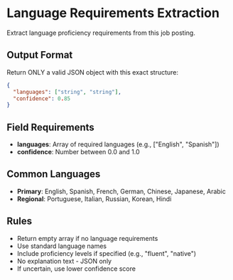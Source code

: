 # Language Requirements Extraction

Extract language proficiency requirements from this job posting.

## Output Format

Return ONLY a valid JSON object with this exact structure:

```json
{
  "languages": ["string", "string"],
  "confidence": 0.85
}
```

## Field Requirements

- **languages**: Array of required languages (e.g., ["English", "Spanish"])
- **confidence**: Number between 0.0 and 1.0

## Common Languages

- **Primary**: English, Spanish, French, German, Chinese, Japanese, Arabic
- **Regional**: Portuguese, Italian, Russian, Korean, Hindi

## Rules

- Return empty array if no language requirements
- Use standard language names
- Include proficiency levels if specified (e.g., "fluent", "native")
- No explanation text - JSON only
- If uncertain, use lower confidence score
